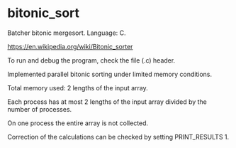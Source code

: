 # bitonic_sort
Batcher bitonic mergesort.
Language: C.

https://en.wikipedia.org/wiki/Bitonic_sorter

To run and debug the program, check the file (.c) header.

Implemented parallel bitonic sorting under limited memory conditions.

Total memory used: 2 lengths of the input array.

Each process has at most 2 lengths of the input array divided by the number of processes.

On one process the entire array is not collected.

Correction of the calculations can be checked by setting PRINT_RESULTS 1.
